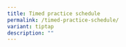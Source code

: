 ```yaml
---
title: Timed practice schedule
permalink: /timed-practice-schedule/
variant: tiptap
description: ""
---
```

